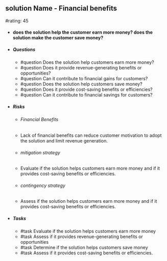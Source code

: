 ## solution Name - Financial benefits
#rating: 45
- #### does the solution help the customer earn more money? does the solution make the customer save money?
- ##### Questions
  - #question Does the solution help customers earn more money?
  - #question Does it provide revenue-generating benefits or opportunities?
  - #question Can it contribute to financial gains for customers?
  - #question Does the solution help customers save money?
  - #question Does it provide cost-saving benefits or efficiencies?
  - #question Can it contribute to financial savings for customers?
- ##### Risks

  - ###### Financial Benefits
  - Lack of financial benefits can reduce customer motivation to adopt the solution and limit revenue generation.
  - ###### mitigation strategy
  - Evaluate if the solution helps customers earn more money and if it provides cost-saving benefits or efficiencies.
  - ###### contingency strategy
  - Assess if the solution helps customers earn more money and if it provides cost-saving benefits or efficiencies.
- ##### Tasks
  - #task Evaluate if the solution helps customers earn more money
  - #task  Assess if it provides revenue-generating benefits or opportunities
  - #task Determine if the solution helps customers save money
  - #task  Assess if it provides cost-saving benefits or efficiencies.


